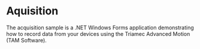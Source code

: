 # Aquisition
The acquisition sample is a .NET Windows Forms application demonstrating how to record data from your devices using the Triamec Advanced Motion (TAM Software).
